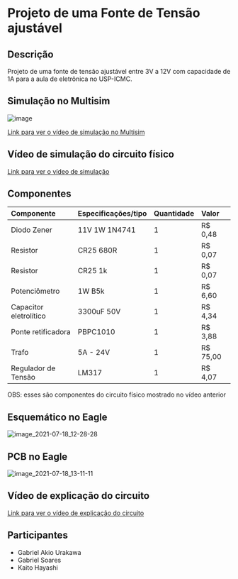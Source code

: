 # Projeto de uma Fonte de Tensão ajustável


## Descrição

Projeto de uma fonte de tensão ajustável entre 3V a 12V com capacidade de 1A para a aula de eletrônica no USP-ICMC.


## Simulação no Multisim

![image](https://user-images.githubusercontent.com/85563071/126348865-44d58b47-f522-43e2-bb91-60e4e71c7d88.png)

[Link para ver o vídeo de simulação no Multisim](https://www.youtube.com/watch?v=hH9-omED2Nc&feature=youtu.be)


## Vídeo de simulação do circuito físico
[Link para ver o vídeo de simulação](https://www.youtube.com/watch?v=urgXzslx0zo&feature=youtu.be)


## Componentes

| Componente | Especificações/tipo | Quantidade | Valor |
| :---       | :---                | :---       | :---  |
|Diodo Zener | 11V 1W 1N4741 | 1 | R$ 0,48 |
|Resistor | CR25 680R | 1 |R$ 0,07 |
|Resistor | CR25 1k | 1 | R$ 0,07 |
|Potenciômetro | 1W B5k | 1 | R$ 6,60 |
|Capacitor eletrolítico | 3300uF 50V | 1 | R$ 4,34 |
|Ponte retificadora | PBPC1010 | 1 | R$ 3,88|
|Trafo | 5A - 24V | 1 |R$ 75,00 |
|Regulador de Tensão | LM317 | 1 | R$ 4,07 |

OBS: esses são componentes do circuito físico mostrado no vídeo anterior 

## Esquemático no Eagle
![image_2021-07-18_12-28-28](https://user-images.githubusercontent.com/85563071/126194495-a5b3342c-c700-4706-84f0-d3673c7544c9.png)

## PCB no Eagle
![image_2021-07-18_13-11-11](https://user-images.githubusercontent.com/85563071/126194440-f11ae915-9c5e-40aa-a939-c28cc46d8060.png)

## Vídeo de explicação do circuito

[Link para ver o vídeo de explicação do circuito](https://www.youtube.com/watch?v=xYSglO87Wwo)

## Participantes

* Gabriel Akio Urakawa
* Gabriel Soares
* Kaito Hayashi
